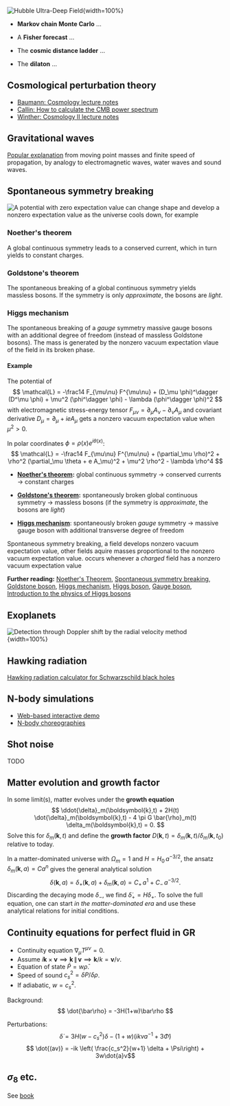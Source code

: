 ![[Hubble Ultra-Deep Field](https://en.wikipedia.org/wiki/File:Hubble_ultra_deep_field_high_rez_edit1.jpg)](https://upload.wikimedia.org/wikipedia/commons/thumb/0/0d/Hubble_ultra_deep_field_high_rez_edit1.jpg/1024px-Hubble_ultra_deep_field_high_rez_edit1.jpg){width=100%}

* **Markov chain Monte Carlo**  ...

* A **Fisher forecast** ...

* The **cosmic distance ladder** ...

* The **dilaton**  ...

## Cosmological perturbation theory

* [Baumann: Cosmology lecture notes](http://physics.bu.edu/~schmaltz/PY555/baumann_notes.pdf)
* [Callin: How to calculate the CMB power spectrum](https://arxiv.org/pdf/astro-ph/0606683.pdf)
* [Winther: Cosmology II lecture notes](https://cmb.wintherscoming.no/index.php)

## Gravitational waves

[Popular explanation](https://www.youtube.com/watch?v=YHS9g72npqA) from moving point masses and finite speed of propagation, by analogy to electromagnetic waves, water waves and sound waves.

## Spontaneous symmetry breaking

![A potential with zero expectation value can change shape and develop a nonzero expectation value as the universe cools down, for example](https://upload.wikimedia.org/wikipedia/commons/a/a5/Spontaneous_symmetry_breaking_%28explanatory_diagram%29.png)

### Noether's theorem

A global continuous symmetry leads to a conserved current, which in turn yields to constant charges.

### Goldstone's theorem

The spontaneous breaking of a global continuous symmetry yields massless bosons.
If the symmetry is only *approximate*, the bosons are *light*.

### Higgs mechanism

The spontaneous breaking of a *gauge* symmetry massive gauge bosons with an additional degree of freedom (instead of massless Goldstone bosons).
The mass is generated by the nonzero vacuum expectation vlaue of the field in its broken phase.

#### Example

The potential of
$$ \mathcal{L} = -\frac14 F_{\mu\nu} F^{\mu\nu} + (D_\mu \phi)^\dagger (D^\mu \phi) + \mu^2 (\phi^\dagger \phi) - \lambda (\phi^\dagger \phi)^2 $$
with electromagnetic stress-energy tensor $F_{\mu\nu} = \partial_\mu A_\nu - \partial_\nu A_\mu$
and covariant derivative $D_\mu = \partial_\mu + i e A_\mu$
gets a nonzero vacuum expectation value when $\mu^2 > 0$.

In polar coordinates $\phi = \rho(x) e^{i \theta(x)}$:
$$ \mathcal{L} = -\frac14 F_{\mu\nu} F^{\mu\nu} + (\partial_\mu \rho)^2 + \rho^2 (\partial_\mu \theta + e A_\mu)^2 + \mu^2 \rho^2 - \lambda \rho^4 $$


* **[Noether's theorem](https://en.wikipedia.org/wiki/Noether%27s_theorem):**
global continuous symmetry → conserved currents → constant charges

* **[Goldstone's theorem](https://en.wikipedia.org/wiki/Goldstone_boson):**
spontaneously broken global continuous symmetry → massless bosons
(if the symmetry is *approximate*, the bosons are *light*)

* **[Higgs mechanism](https://en.wikipedia.org/wiki/Higgs_mechanism)**:
spontaneously broken *gauge* symmetry → massive gauge boson with additional transverse degree of freedom

Spontaneous symmetry breaking,
a field develops nonzero vacuum expectation value,
other fields aquire masses proportional to the nonzero vacuum expectation value.
occurs whenever a *charged* field has a nonzero vacuum expectation value

**Further reading:**
[Noether's Theorem](https://en.wikipedia.org/wiki/Noether%27s_theorem),
[Spontaneous symmetry breaking](https://en.wikipedia.org/wiki/Spontaneous_symmetry_breaking),
[Goldstone boson](https://en.wikipedia.org/wiki/Goldstone_boson),
[Higgs mechanism](https://en.wikipedia.org/wiki/Higgs_mechanism),
[Higgs boson](https://en.wikipedia.org/wiki/Higgs_boson),
[Gauge boson](https://en.wikipedia.org/wiki/Gauge_boson),
[Introduction to the physics of Higgs bosons](https://indico.ictp.it/event/a02034/contribution/1/material/0/0.pdf)

## Exoplanets

![Detection through Doppler shift by the radial velocity method](https://upload.wikimedia.org/wikipedia/commons/c/c8/Exoplanet_radial_velocity_doppler_spectroscopy_dark.gif){width=100%}

## Hawking radiation

[Hawking radiation calculator for Schwarzschild black holes](https://www.vttoth.com/CMS/physics-notes/311-hawking-radiation-calculator)

## N-body simulations

* [Web-based interactive demo](https://florian.mounier.dev/annealation/)
* [N-body choreographies](https://dangries.com/rectangleworld/demos/nBody/)

## Shot noise

TODO

## Matter evolution and growth factor

In some limit(s), matter evolves under the **growth equation**
$$ \ddot{\delta}_m(\boldsymbol{k},t) + 2H(t) \dot{\delta}_m(\boldsymbol{k},t) - 4 \pi G \bar{\rho}_m(t) \delta_m(\boldsymbol{k},t) = 0. $$
Solve this for $\delta_m(\boldsymbol{k},t)$ and define the **growth factor** $D(\boldsymbol{k},t)=\delta_m(\boldsymbol{k},t)/\delta_m(\boldsymbol{k},t_0)$ relative to today.

In a matter-dominated universe with $\Omega_m = 1$ and $H = H_0 \, a^{-3/2}$,
the ansatz $\delta_m(\boldsymbol{k},a) = C a^n$ gives the general analytical solution
$$ \delta(\boldsymbol{k},a) = \delta_+(\boldsymbol{k},a) + \delta_m(\boldsymbol{k},a) = C_+ \, a^1 + C_- \, a^{-3/2} .$$
Discarding the decaying mode $\delta_-$,
we find $\dot{\delta}_+ = H \delta_+$.
To solve the full equation,
one can start *in the matter-dominated era* and use these analytical relations for initial conditions.

## Continuity equations for perfect fluid in GR

* Continuity equation $\nabla_\mu T^{\mu\nu} = 0$.
* Assume $i \boldsymbol{k} \times \boldsymbol{v} \implies \boldsymbol{k} \,\|\, \boldsymbol{v} \implies \boldsymbol{k}/k = \boldsymbol{v}/v$.
* Equation of state $\bar{P} = w \bar\rho$.
* Speed of sound $c_s^2 = \delta P / \delta \rho$.
* If adiabatic, $w = c_s^2$.

Background:
$$ \dot{\bar\rho} = -3H(1+w)\bar\rho $$

Perturbations:
$$ \dot{\delta} = 3H(w-c_s^2)\delta - (1+w) (ikva^{-1} + 3\dot\Phi)$$
$$ \dot{(av)} = -ik \left( \frac{c_s^2}{w+1} \delta + \Psi\right) + 3w\dot{a}v$$

## $\sigma_8$ etc.

See [book](https://www.cambridge.org/core/books/dark-energy/correlation-function-and-power-spectrum/84EA42B6BB2D24D2D35BAAA881285CE3)
